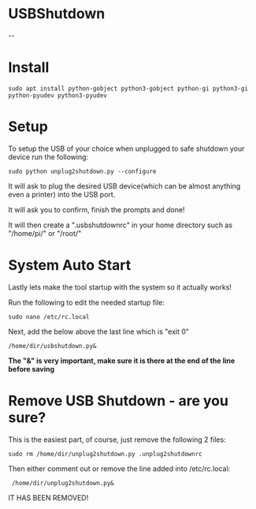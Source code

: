 # USBShutdown

--

# Install

    sudo apt install python-gobject python3-gobject python-gi python3-gi python-pyudev python3-pyudev

# Setup 

To setup the USB of your choice when unplugged to safe shutdown your device run the following:

    sudo python unplug2shutdown.py --configure

It will ask to plug the desired USB device(which can be almost anything even a printer)
into the USB port. 

It will ask you to confirm, finish the prompts and done!

It will then create a ".usbshutdownrc" in your home directory such as "/home/pi/" or "/root/"

# System Auto Start

Lastly lets make the tool startup with the system so it actually works!

Run the following to edit the needed startup file:

    sudo nano /etc/rc.local

Next, add the below above the last line which is "exit 0"

    /home/dir/usbshutdown.py&

**The "&" is very important, make sure it is there at the end of the line before saving**

# Remove USB Shutdown - are you sure?

This is the easiest part, of course, just remove the following 2 files:

    sudo rm /home/dir/unplug2shutdown.py .unplug2shutdownrc

Then either comment out or remove the line added into /etc/rc.local:

     /home/dir/unplug2shutdown.py&

IT HAS BEEN REMOVED!
